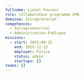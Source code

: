 ```yaml
---
fullname: Lionel Foureur
role: Collaborateur programme XPN
domaine: Intraprenariat
competences:
  - Intrapreneur(se)
  - Administration Publique
missions:
  - start: 2025-09-15
    end: 2025-12-15
    employer: Police
    status: admin
    startups: []
teams: []
---
```

